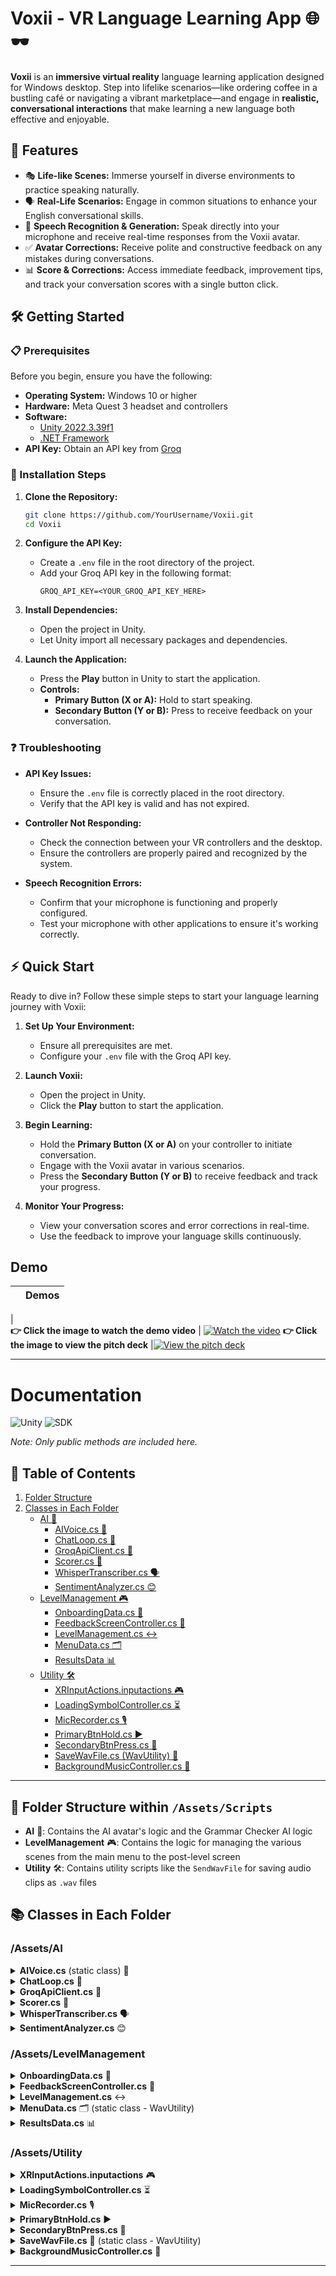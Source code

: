 # Voxii - VR Language Learning App 🌐🕶️

**Voxii** is an **immersive virtual reality** language learning application designed for Windows desktop. Step into lifelike scenarios—like ordering coffee in a bustling café or navigating a vibrant marketplace—and engage in **realistic, conversational interactions** that make learning a new language both effective and enjoyable.

## 🚀 Features

- 🎭 **Life-like Scenes:** Immerse yourself in diverse environments to practice speaking naturally.
- 🗣️ **Real-Life Scenarios:** Engage in common situations to enhance your English conversational skills.
- 🎤 **Speech Recognition & Generation:** Speak directly into your microphone and receive real-time responses from the Voxii avatar.
- ✅ **Avatar Corrections:** Receive polite and constructive feedback on any mistakes during conversations.
- 📊 **Score & Corrections:** Access immediate feedback, improvement tips, and track your conversation scores with a single button click.

## 🛠️ Getting Started

### 📋 Prerequisites
Before you begin, ensure you have the following:

- **Operating System:** Windows 10 or higher
- **Hardware:** Meta Quest 3 headset and controllers
- **Software:** 
  - [Unity 2022.3.39f1](https://unity.com/)
  - [.NET Framework](https://dotnet.microsoft.com/download/dotnet-framework)
- **API Key:** Obtain an API key from [Groq](https://groq.com/)

### 🏁 Installation Steps

1. **Clone the Repository:**
    ```bash
    git clone https://github.com/YourUsername/Voxii.git
    cd Voxii
    ```

2. **Configure the API Key:**
    - Create a `.env` file in the root directory of the project.
    - Add your Groq API key in the following format:
      ```
      GROQ_API_KEY=<YOUR_GROQ_API_KEY_HERE>
      ```

3. **Install Dependencies:**
    - Open the project in Unity.
    - Let Unity import all necessary packages and dependencies.

4. **Launch the Application:**
    - Press the **Play** button in Unity to start the application.
    - **Controls:**
      - **Primary Button (X or A):** Hold to start speaking.
      - **Secondary Button (Y or B):** Press to receive feedback on your conversation.

### ❓ Troubleshooting

- **API Key Issues:**
  - Ensure the `.env` file is correctly placed in the root directory.
  - Verify that the API key is valid and has not expired.

- **Controller Not Responding:**
  - Check the connection between your VR controllers and the desktop.
  - Ensure the controllers are properly paired and recognized by the system.

- **Speech Recognition Errors:**
  - Confirm that your microphone is functioning and properly configured.
  - Test your microphone with other applications to ensure it's working correctly.

## ⚡ Quick Start

Ready to dive in? Follow these simple steps to start your language learning journey with Voxii:

1. **Set Up Your Environment:**
    - Ensure all prerequisites are met.
    - Configure your `.env` file with the Groq API key.

2. **Launch Voxii:**
    - Open the project in Unity.
    - Click the **Play** button to start the application.

3. **Begin Learning:**
    - Hold the **Primary Button (X or A)** on your controller to initiate conversation.
    - Engage with the Voxii avatar in various scenarios.
    - Press the **Secondary Button (Y or B)** to receive feedback and track your progress.

4. **Monitor Your Progress:**
    - View your conversation scores and error corrections in real-time.
    - Use the feedback to improve your language skills continuously.
## Demo

|  | Demos |
|-------|------------|
|  
**👉 Click the image to watch the demo video** |  [![Watch the video](https://i.imgur.com/7LKoxNl.png)](https://drive.google.com/file/d/1-dYw1LEjvwBioJJgKyHAPzA2zJ9YAJmm/view?usp=sharing) 
**👉 Click the image to view the pitch deck** |[![View the pitch deck](https://i.imgur.com/MciAf0O.png)](https://docs.google.com/presentation/d/e/2PACX-1vQlnCTSOKKt2h08IDA2N8Pc5B1LLoYhsxkzwXXdgnDHhHX_r1eM3tADeDBCC66Xyw/pub?start=false&loop=false&delayms=3000) 

---


# Documentation

![Unity](https://img.shields.io/badge/Unity-2022.3.39f1-blue) ![SDK](https://img.shields.io/badge/SDK-.NET_Framework-blue)

*Note: Only public methods are included here.*

## 📑 Table of Contents

1. [Folder Structure](#folder-structure-within-assetscripts)
2. [Classes in Each Folder](#classes-in-each-folder)
   - [AI 🤖](#assetsai)
     - [AIVoice.cs 🎤](#aivoicecs-static-class)
     - [ChatLoop.cs 🔄](#chatloopcs)
     - [GroqApiClient.cs 📡](#groqapiclientcs)
     - [Scorer.cs 📝](#scorercs)
     - [WhisperTranscriber.cs 🗣️](#whispertranscribercs)
     - [SentimentAnalyzer.cs 😊](#sentimentanalyzercs)
   - [LevelManagement 🎮](#assetslevelmanagement)
     - [OnboardingData.cs 📄](#onboardingdatacs)
     - [FeedbackScreenController.cs 💬](#feedbackscreencontrollercs)
     - [LevelManagement.cs ↔️](#levelmanagementcs)
     - [MenuData.cs 🗂️](#menudatacs-static-class)
     - [ResultsData 📊](#resultsdata)
   - [Utility 🛠️](#assetsutility)
     - [XRInputActions.inputactions 🎮](#xrinputactionsinputactions)
     - [LoadingSymbolController.cs ⏳](#loadingsymbolcontrollercs)
     - [MicRecorder.cs 🎙️](#micrecordercs)
     - [PrimaryBtnHold.cs ▶️](#primarybtnholdcs)
     - [SecondaryBtnPress.cs 🔁](#secondarybtnpresscs)
     - [SaveWavFile.cs (WavUtility) 💾](#savewavfilecs-static-class---wavutility)
     - [BackgroundMusicController.cs 🎵](#backgroundmusiccontrollercs)

---

## 📂 Folder Structure within `/Assets/Scripts`

- **AI** 🤖: Contains the AI avatar's logic and the Grammar Checker AI logic
- **LevelManagement** 🎮: Contains the logic for managing the various scenes from the main menu to the post-level screen
- **Utility** 🛠️: Contains utility scripts like the `SendWavFile` for saving audio clips as `.wav` files

## 📚 Classes in Each Folder

### /Assets/AI

<details>
  <summary><strong>AIVoice.cs</strong> (static class) 🎤</summary>

  **Description:**  
  Text to speech for the AI avatar

  ##### 🛠️ Methods
  - `static async Task Speak(string msg)`
    - Asynchronously outputs AI speech for the given message using Piper TTS
  - `static async Task SpeakRepeat()`
    - Outputs the "Can you repeat that" message audio
  - `static async Task SpeakInitialMsg()`
    - Outputs the initial message for the specific avatar

</details>

<details>
  <summary><strong>ChatLoop.cs</strong> 🔄</summary>

  **Description:**  
  The user-avatar conversation loop

  ##### ⚙️ Public Variables
  - `GroqApiClient groqApi`
  - `bool isResponding`: Tracks if the AI is responding
  - `bool userSpeaking`: Tracks if the user is speaking
  - `string chatLogFilePath`: File path for chat logs
  - `GameObject loadingSymbol`
  - `int msgsSent`
  - `TextMeshProUGUI messagesRemainingValue`
  - `LevelManagement levelManagement`

  ##### 🛠️ Methods
  - `async Task SendUserMessage(string msg)`
    - Sends a message to the AI avatar, adds it to logs and chat history
  - `void setIsResponding(bool value)`
    - Setter for `isResponding`
  - `void setUserSpeaking(bool value)`
    - Setter for `userSpeaking`

</details>

<details>
  <summary><strong>GroqApiClient.cs</strong> 📡</summary>

  **Description:**  
  Handles requests sent to Groq's llama3

  ##### 🛠️ Methods
  - `GroqApiClient(string apiKey = "")`
    - Initializes the Groq API client with an API key or from a `.env` file
  - `async Task<JObject?> CreateChatCompletionAsync(JObject request)`
    - Sends a request to the AI, including parameters and chat history

</details>

<details>
  <summary><strong>Scorer.cs</strong> 📝</summary>

  **Description:**  
  Contains the AI scoring logic for the user's English

  ##### ⚙️ Public Variables
  - `GroqApiClient groqApi`

  ##### 🛠️ Methods
  - `Scorer(string chatLogFilePath)`
    - Initializes the scorer with the chat logs of the conversation so far
  - `async Task<string> GetScore()`
    - Gets the score on the user's English of the conversation
  - `async Task<string> GetResponseOutput(JArray msgs)`
    - Overload the GetResponseOutput method to accept a JArray parameter
    - Useful for testing the scoring system with different chat logs
  - `ScoreResult ParseScoreNumbers(string scoreString)`
    - Parses the score string to extract the number of errors and accuracy
  - `SentimentResult ParseSentiment(string scoreString)`
    - Parses the sentiment from the AI response
  - `public List<ErrorExample> ParseErrorExamples(string scoreString)`
    - Parses the error examples from the AI response
  - `float CalculateResponseTime(string chatLogFilePath)`
    - Calculates the time taken for the user to respond to the AI
  - `static int CalculatePoints(ScoreResult scoreResult, float responseTime)`
    - Calculates the points based on the score result
  - `async Task<int> CalculatePointsAsync()`
    - Step-by-step calculation of points
  - `async Task<(ScoreResult, float, List<ErrorExample>)> GetResultsAndResponseTimeAsync`
    - Gets ScoreResult object
  - `class ScoreResult`
    - Holds data needed for score result (NumberOfErrors, Accuracy)
  - `class SentimentResult`
    - Holds data needed for sentiment result (Sentiment)
  - `class ErrorExample`
    - Holds data needed for error examples (Category, Incorrect, Corrected, Reasoning)

</details>

<details>
  <summary><strong>WhisperTranscriber.cs</strong> 🗣️</summary>

  **Description:**  
  Contains the logic for transcribing the user's speech to text

  ##### 🛠️ Components
  - `TextMeshProUGUI displayText`

  ##### 🛠️ Methods
  - `async Task<string> TranscribeRecording()`
    - Retrieves the string for the user's speech stored in `recording.wav` in the application's persistent data path

</details>

<details>
  <summary><strong>SentimentAnalyzer.cs</strong> 😊</summary>

  **Description:**  
  Analyzes the sentiment of the AI response each time the AI responds  
  Used to update the animation of the AI avatar

  ##### 🛠️ Methods
  - `public async Task<bool> IsPositiveOrNeutralSentiment(string message)`
    - Sends the AI avatar's response to the Groq API to analyze the sentiment
    - Returns `true` if the sentiment is positive or neutral, `false` otherwise

</details>

### /Assets/LevelManagement

<details>
  <summary><strong>OnboardingData.cs</strong> 📄</summary>

  **Description:**  
  Data container class to hold onboarding data instances

  ##### ⚙️ Public Variables
  - `string PersonName { get; set; }`
  - `string LanguageProficiency { get; set; }`
  - `string LanguageToLearn { get; set; }`
  - `List<string> PhrasesToWorkOn { get; set; }`
  - `string Scene { get; set; }`
  - `Dictionary<string, string> SceneToRole { get; set; }`

</details>

<details>
  <summary><strong>FeedbackScreenController.cs</strong> 💬</summary>

  **Description:**  
  Controls the feedback screen

  ##### ⚙️ Public Variables
  - `GameObject screen1`
  - `GameObject screen2`
  - `Button nextButton`
  - `Button doneButton`
  - `TextMeshProUGUI pointValue`
  - `TextMeshProUGUI grammarErrorValue`
  - `TextMeshProUGUI responseTimeValue`
  - `TextMeshProUGUI relevanceValue`
  - `TextMeshProUGUI feedbackCategory`
  - `TextMeshProUGUI feedbackIncorrect`
  - `TextMeshProUGUI feedbackCorrected`
  - `TextMeshProUGUI feedbackReasoning`

  ##### 🛠️ Methods
  - `void ShowSecondScreen()`
  - `void ChangeToMenuScene()`

</details>

<details>
  <summary><strong>LevelManagement.cs</strong> ↔️</summary>

  **Description:**  
  Switches between the main menu and the post-level screen displays based on the scene

  ##### ⚙️ Public Variables
  - `GameObject display1`
  - `GameObject display2`

  ##### 🛠️ Methods
  - `void goToMainMenu()`
  - `void goToPostLevel()`
  - `void switchDisplays()`

</details>

<details>
  <summary><strong>MenuData.cs</strong> 🗂️ (static class - WavUtility)</summary>

  **Description:**  
  Handles menu data storage and retrieval

  ##### ⚙️ Public Variables
  - `static List<bool> OptionsSelected`
  - `static string SceneSelection`
  - `static float LanguageProficiency`
  - `static float AvatarHostility`
  - `static string filePath`

  ##### 🛠️ Methods
  - `static void SetFilePath(string appDataPath)`
    - Needed because `Application.persistentDataPath` can't be accessed by a static non-MonoBehavior class
  - `static void SaveDataToJson()`
  - `static void LoadDataFromJson()`
  - `static string getRole()`
    - Retrieves the role based on the scene
  - `class MenuDataModel`
    - Stores necessary data (`OptionsSelected`, `SceneSelection`, `LanguageProficiency`, `AvatarHostility`)

</details>

<details>
  <summary><strong>ResultsData.cs</strong> 📊</summary>

  **Description:**  
  Class to store result data

  ##### ⚙️ Public Variables
  - `static int points`
  - `static int errors`
  - `static int relevanceScore`
  - `static int responseTime`
  - `static string feedbackCategory`
  - `static string feedbackIncorrect`
  - `static string feedbackCorrected`
  - `static string feedbackReasoning`

</details>

### /Assets/Utility

<details>
  <summary><strong>XRInputActions.inputactions</strong> 🎮</summary>

  **Description:**  
  Contains the mappings which map from the keyboard to the controller's controls

  ##### 🛠️ Methods
  - `void StartLoading()`
    - Initializes the loading icon logic

</details>

<details>
  <summary><strong>LoadingSymbolController.cs</strong> ⏳</summary>

  **Description:**  
  Handles the loading symbol logic

  ##### 🛠️ Components
  - `GameObject loadingSymbol`

  ##### 🛠️ Methods
  - `void ShowLoadingSymbol()`
    - Displays the loading symbol
  - `void HideLoadingSymbol()`
    - Hides the loading symbol

</details>

<details>
  <summary><strong>MicRecorder.cs</strong> 🎙️</summary>

  **Description:**  
  Handles recording through the microphone

  ##### 🛠️ Components
  - `GameObject loadingSymbol`

  ##### 🛠️ Methods
  - `void StartRecording()`
    - Starts recording the microphone
  - `void StopRecording()`
    - Stops recording the microphone
  - `void SaveRecording()`
    - Saves the recording in the persistent data path as `recording.wav`
  - `void PlayRecording()`
    - Plays the recording

</details>

<details>
  <summary><strong>PrimaryBtnHold.cs</strong> ▶️</summary>

  **Description:**  
  Logic for actions when the primary button is held

  ##### 🛠️ Components
  - `InputActionAsset inputActionAsset`
  - `MicRecorder micRecorder`
  - `WhisperTranscriber whisperTranscriber`
  - `ChatLoop chatLoop`

  ##### ⚙️ Public Variables
  - `bool isRecording`: Tracks whether the application is recording

</details>

<details>
  <summary><strong>SecondaryBtnPress.cs</strong> 🔁</summary>

  **Description:**  
  Logic for actions when the secondary button is pressed

  ##### 🛠️ Components
  - `InputActionAsset inputActionAsset`
  - `ChatLoop chatLoop`
  - `PrimaryBtnHold primaryBtnHold`

</details>

<details>
  <summary><strong>SaveWavFile.cs</strong> 💾 (static class - WavUtility)</summary>

  **Description:**  
  Contains logic to save an audio clip in `.wav` format

  ##### 🛠️ Methods
  - `static byte[] FromAudioClip(AudioClip clip)`
    - Converts an audio clip into `byte[]`
  - `static void SaveWav(string filePath, AudioClip clip)`
    - Saves the audio clip as a `.wav` file to the specified path

</details>

<details>
  <summary><strong>BackgroundMusicController.cs</strong> 🎵</summary>

  **Description:**  
  Controls the background music

  ##### ⚙️ Public Variables
  - `Button muteButton`
  - `GameObject symbol`: Symbol to show the mute button
  - `Sprite unmutedImage`
  - `Sprite mutedImage`

  ##### 🛠️ Methods
  - `void ToggleMute()`
  - `void UpdateButtonImage()`
    - Changes the button image based on the mute state

</details>

---